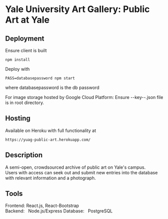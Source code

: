 # Yale University Art Gallery: Public Art at Yale

## Deployment

Ensure client is built

    npm install


Deploy with


    PASS=databasepassword npm start

where databasepassword is the db password

For image storage hosted by Google Cloud Platform:
Ensure --key--.json file is in root directory.

## Hosting

Available on Heroku with full functionality at

    https://yuag-public-art.herokuapp.com/



## Description
  A semi-open, crowdsourced archive of public art on Yale's campus.  
  Users with access can seek out and submit new entries into the database with relevant information and a photograph.



## Tools
Frontend:   React.js, React-Bootstrap  
Backend:    Node.js/Express
Database:   PostgreSQL  
